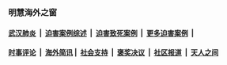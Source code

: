 
### 明慧海外之窗

####  [武汉肺炎](indexes/365.md?t=05311601) &nbsp;|&nbsp;  [迫害案例综述](indexes/328.md?t=05311601) &nbsp;|&nbsp; [迫害致死案例](indexes/277.md?t=05311601)  &nbsp;|&nbsp; [更多迫害案例](indexes/81.md?t=05311601)  &nbsp;|&nbsp; 
####  [时事评论](indexes/19.md?t=05311601) &nbsp;|&nbsp; [海外简讯](indexes/245.md?t=05311601)&nbsp;|&nbsp;  [社会支持](indexes/140.md?t=05311601) &nbsp;|&nbsp; [褒奖决议](indexes/282.md?t=05311601) &nbsp;|&nbsp; [社区报道](indexes/91.md?t=05311601)  &nbsp;|&nbsp; [天人之间](indexes/78.md?t=05311601) 

